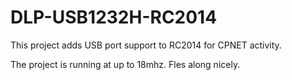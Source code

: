 # DLP-USB1232H-RC2014


This project adds USB port support to RC2014 for CPNET activity.

The project is running at up to 18mhz.  Fles along nicely.
